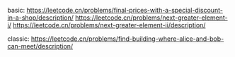 basic:
https://leetcode.cn/problems/final-prices-with-a-special-discount-in-a-shop/description/
https://leetcode.cn/problems/next-greater-element-i/
https://leetcode.cn/problems/next-greater-element-ii/description/

classic:
https://leetcode.cn/problems/find-building-where-alice-and-bob-can-meet/description/